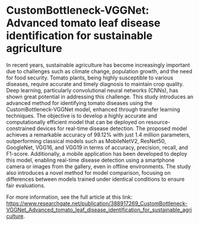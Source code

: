 # CustomBottleneck-VGGNet: Advanced tomato leaf disease identification for sustainable agriculture

In recent years, sustainable agriculture has become increasingly important due to challenges such as climate change, population growth, and the need for food security. Tomato plants, being highly susceptible to various diseases, require accurate and timely diagnosis to maintain crop quality. Deep learning, particularly convolutional neural networks (CNNs), has shown great potential in addressing this challenge. This study introduces an advanced method for identifying tomato diseases using the CustomBottleneck-VGGNet model, enhanced through transfer learning techniques. The objective is to develop a highly accurate and computationally efficient model that can be deployed on resource-constrained devices for real-time disease detection. The proposed model achieves a remarkable accuracy of 99.12% with just 1.4 million parameters, outperforming classical models such as MobileNetV2, ResNet50, GoogleNet, VGG16, and VGG19 in terms of accuracy, precision, recall, and F1-score. Additionally, a mobile application has been developed to deploy this model, enabling real-time disease detection using a smartphone camera or images from the gallery, even in offline environments. The study also introduces a novel method for model comparison, focusing on differences between models trained under identical conditions to ensure fair evaluations.

For more information, see the full article at this link: https://www.researchgate.net/publication/388917269_CustomBottleneck-VGGNet_Advanced_tomato_leaf_disease_identification_for_sustainable_agriculture.

